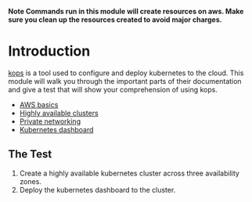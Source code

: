 **Note Commands run in this module will create resources on aws. Make sure you clean up the resources created to avoid major charges.**

# Introduction

[kops](https://github.com/kubernetes/kops) is a tool used to configure and deploy kubernetes to the cloud. This module will walk you through the important parts of their documentation and give a test that will show your comprehension of using kops.

- [AWS basics](https://github.com/kubernetes/kops/blob/master/docs/aws.md)
- [Highly available clusters](https://github.com/kubernetes/kops/blob/master/docs/high_availability.md)
- [Private networking](https://github.com/kubernetes/kops/blob/master/docs/topology.md)
- [Kubernetes dashboard](https://kubernetes.io/docs/tasks/access-application-cluster/web-ui-dashboard/)

## The Test

1. Create a highly available kubernetes cluster across three availability zones.
2. Deploy the kubernetes dashboard to the cluster.
